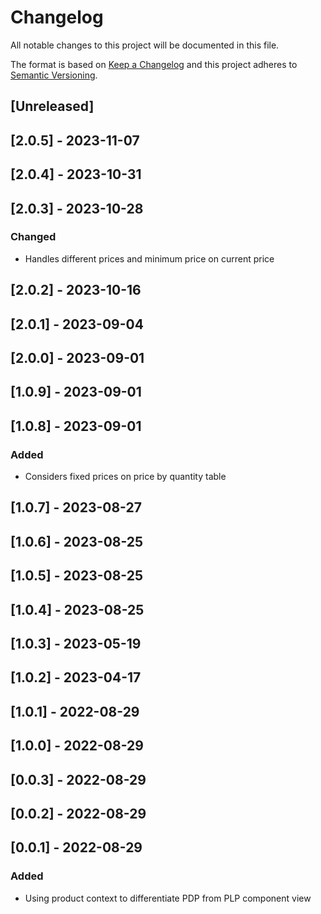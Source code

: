 # Changelog

All notable changes to this project will be documented in this file.

The format is based on [Keep a Changelog](http://keepachangelog.com/en/1.0.0/)
and this project adheres to [Semantic Versioning](http://semver.org/spec/v2.0.0.html).

## [Unreleased]

## [2.0.5] - 2023-11-07

## [2.0.4] - 2023-10-31

## [2.0.3] - 2023-10-28

### Changed

- Handles different prices and minimum price on current price

## [2.0.2] - 2023-10-16

## [2.0.1] - 2023-09-04

## [2.0.0] - 2023-09-01

## [1.0.9] - 2023-09-01

## [1.0.8] - 2023-09-01

### Added

- Considers fixed prices on price by quantity table

## [1.0.7] - 2023-08-27

## [1.0.6] - 2023-08-25

## [1.0.5] - 2023-08-25

## [1.0.4] - 2023-08-25

## [1.0.3] - 2023-05-19

## [1.0.2] - 2023-04-17

## [1.0.1] - 2022-08-29

## [1.0.0] - 2022-08-29

## [0.0.3] - 2022-08-29

## [0.0.2] - 2022-08-29

## [0.0.1] - 2022-08-29

### Added

- Using product context to differentiate PDP from PLP component view
